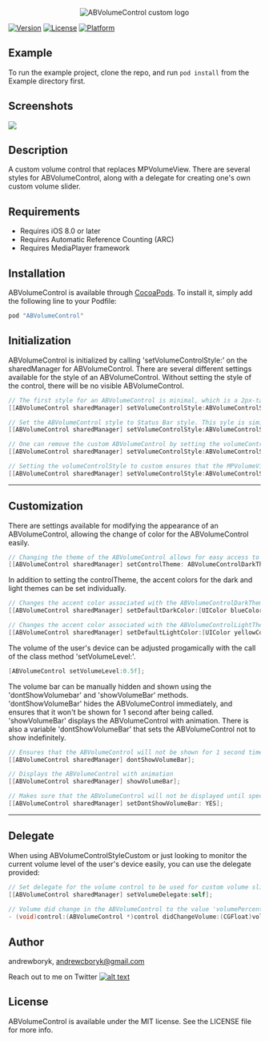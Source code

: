 <p align="center">
  <img src="https://github.com/AndrewBoryk/ABVolumeControl/blob/master/ABVolumeControlLogo.png" alt="ABVolumeControl custom logo"/>
</p>

[![Version](https://img.shields.io/cocoapods/v/ABVolumeControl.svg?style=flat)](http://cocoapods.org/pods/ABVolumeControl)
[![License](https://img.shields.io/cocoapods/l/ABVolumeControl.svg?style=flat)](http://cocoapods.org/pods/ABVolumeControl)
[![Platform](https://img.shields.io/cocoapods/p/ABVolumeControl.svg?style=flat)](http://cocoapods.org/pods/ABVolumeControl)

## Example

To run the example project, clone the repo, and run `pod install` from the Example directory first.

## Screenshots

<kbd>
  <img src="https://raw.githubusercontent.com/AndrewBoryk/ABVolumeControl/master/ABVolumeControlScreenshot.gif">
</kbd>

## Description

A custom volume control that replaces MPVolumeView. There are several styles for ABVolumeControl, along with a delegate for creating one's own custom volume slider.

## Requirements

* Requires iOS 8.0 or later
* Requires Automatic Reference Counting (ARC)
* Requires MediaPlayer framework

## Installation

ABVolumeControl is available through [CocoaPods](http://cocoapods.org). To install
it, simply add the following line to your Podfile:

```ruby
pod "ABVolumeControl"
```

## Initialization

ABVolumeControl is initialized by calling 'setVolumeControlStyle:' on the sharedManager for ABVolumeControl. There are several different settings available for the style of an ABVolumeControl. Without setting the style of the control, there will be no visible ABVolumeControl.

```objective-c
// The first style for an ABVolumeControl is minimal, which is a 2px-tall bar that is visible at the top of the screen above the UIStatusBar.
[[ABVolumeControl sharedManager] setVolumeControlStyle:ABVolumeControlStyleMinimal];

// Set the ABVolumeControl style to Status Bar style. This syle is similar to the 'minimal' style, with added space between the control and the top of the screen, allowing the control to cover the UIStatusBar. This makes the control more visible.
[[ABVolumeControl sharedManager] setVolumeControlStyle:ABVolumeControlStyleStatusBar];

// One can remove the custom ABVolumeControl by setting the volumeControlStyle to ABVolumeControlStyleNone. This would bring back the original MPVolumeView.
[[ABVolumeControl sharedManager] setVolumeControlStyle:ABVolumeControlStyleNone];

// Setting the volumeControlStyle to custom ensures that the MPVolumeView is not shown, and no ABVolumeControl appears. There is a delegate available to listen to changes in the user's volume, and communicate changes in a custom volume slider to the rest of the application.
[[ABVolumeControl sharedManager] setVolumeControlStyle:ABVolumeControlStyleCustom];
```


***
## Customization

There are settings available for modifying the appearance of an ABVolumeControl, allowing the change of color for the ABVolumeControl easily.

```objective-c
// Changing the theme of the ABVolumeControl allows for easy access to modifying the appearance of the ABVolumeControl depending on it's surroundings (Dark backgrounds vs Light backgrounds)
[[ABVolumeControl sharedManager] setControlTheme: ABVolumeControlDarkTheme];
```

In addition to setting the controlTheme, the accent colors for the dark and light themes can be set individually.

```objective-c
// Changes the accent color associated with the ABVolumeControlDarkTheme theme
[[ABVolumeControl sharedManager] setDefaultDarkColor:[UIColor blueColor]];

// Changes the accent color associated with the ABVolumeControlLightTheme theme
[[ABVolumeControl sharedManager] setDefaultLightColor:[UIColor yellowColor]];
```

The volume of the user's device can be adjusted progamically with the call of the class method 'setVolumeLevel:'.

```objective-c
[ABVolumeControl setVolumeLevel:0.5f];
```

The volume bar can be manually hidden and shown using the 'dontShowVolumebar' and 'showVolumeBar' methods. 'dontShowVolumeBar' hides the ABVolumeControl immediately, and ensures that it won't be shown for 1 second after being called. 'showVolumeBar' displays the ABVolumeControl with animation. There is also a variable 'dontShowVolumeBar' that sets the ABVolumeControl not to show indefinitely.

```objective-c
// Ensures that the ABVolumeControl will not be shown for 1 second time, and hides it immediately
[[ABVolumeControl sharedManager] dontShowVolumeBar];

// Displays the ABVolumeControl with animation
[[ABVolumeControl sharedManager] showVolumeBar];

// Makes sure that the ABVolumeControl will not be displayed until specified otherwise.
[[ABVolumeControl sharedManager] setDontShowVolumeBar: YES];
```


***
## Delegate

When using ABVolumeControlStyleCustom or just looking to monitor the current volume level of the user's device easily, you can use the delegate provided:

```objective-c
// Set delegate for the volume control to be used for custom volume sliders
[[ABVolumeControl sharedManager] setVolumeDelegate:self];
    
// Volume did change in the ABVolumeControl to the value 'volumePercentage' (0.0 - 1.0)
- (void)control:(ABVolumeControl *)control didChangeVolume:(CGFloat)volumePercentage;
```

## Author

andrewboryk, andrewcboryk@gmail.com

Reach out to me on Twitter [![alt text][1.2]][1]

[1.2]: http://i.imgur.com/wWzX9uB.png (twitter icon without padding)
[1]: http://www.twitter.com/trepislife

## License

ABVolumeControl is available under the MIT license. See the LICENSE file for more info.
